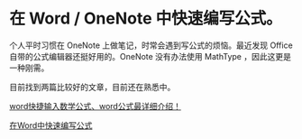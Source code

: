 # 在 Word / OneNote 中快速编写公式。
  个人平时习惯在 OneNote 上做笔记，时常会遇到写公式的烦恼。最近发现 Office 自带的公式编辑器还挺好用的。OneNote 没有办法使用 MathType ，因此这更是一种刚需。
   
  目前找到两篇比较好的文章，目前还在熟悉中。
  
  [word快捷输入数学公式、word公式最详细介绍！](https://zhuanlan.zhihu.com/p/499396329)
  
  [在Word中快速编写公式](https://zhuanlan.zhihu.com/p/86920917)
